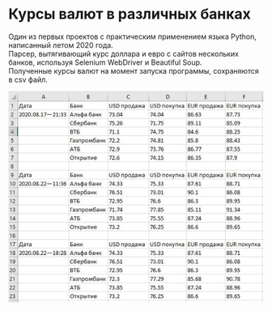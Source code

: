 # Курсы валют в различных банках
Один из первых проектов с практическим применением языка Python, написанный летом 2020 года.  
Парсер, вытягивающий курс доллара и евро с сайтов нескольких банков, используя Selenium WebDriver и Beautiful Soup.  
Полученные курсы валют на момент запуска программы, сохраняются в csv файл.  
  
![](https://github.com/Nikita-Lev/Exchange-rate-in-some-banks/blob/main/Currency_example.JPG)
